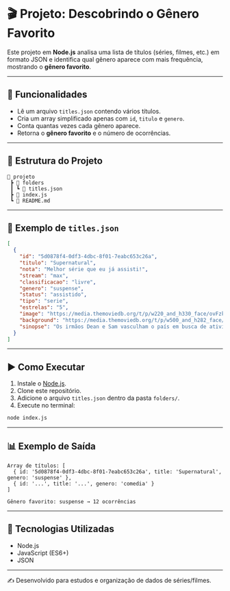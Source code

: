# 🎬 Projeto: Descobrindo o Gênero Favorito

Este projeto em **Node.js** analisa uma lista de títulos (séries, filmes, etc.) em formato JSON e identifica qual gênero aparece com mais frequência, mostrando o **gênero favorito**.

---

## 🚀 Funcionalidades

* Lê um arquivo `titles.json` contendo vários títulos.
* Cria um array simplificado apenas com `id`, `titulo` e `genero`.
* Conta quantas vezes cada gênero aparece.
* Retorna o **gênero favorito** e o número de ocorrências.

---

## 📂 Estrutura do Projeto

```
📁 projeto
 ┣ 📁 folders
 ┃ ┗ 📄 titles.json
 ┣ 📄 index.js
 ┗ 📄 README.md
```

---

## 📝 Exemplo de `titles.json`

```json
[
  {
    "id": "5d0878f4-0df3-4dbc-8f01-7eabc653c26a",
    "titulo": "Supernatural",
    "nota": "Melhor série que eu já assisti!",
    "stream": "max",
    "classificacao": "livre",
    "genero": "suspense",
    "status": "assistido",
    "tipo": "serie",
    "estrelas": "5",
    "image": "https://media.themoviedb.org/t/p/w220_and_h330_face/ovFzkkKknAo2SbM2DfOabxRvzmy.jpg",
    "background": "https://media.themoviedb.org/t/p/w500_and_h282_face/lirPqYLTtd6XZqGn4cS1wiesTq0.jpg",
    "sinopse": "Os irmãos Dean e Sam vasculham o país em busca de atividades paranormais, brigando com demônios, fantasmas e monstros no caminho."
  }
]
```

---

## ▶️ Como Executar

1. Instale o [Node.js](https://nodejs.org/).
2. Clone este repositório.
3. Adicione o arquivo `titles.json` dentro da pasta `folders/`.
4. Execute no terminal:

```bash
node index.js
```

---

## 📊 Exemplo de Saída

```
Array de títulos: [
  { id: '5d0878f4-0df3-4dbc-8f01-7eabc653c26a', title: 'Supernatural', genero: 'suspense' },
  { id: '...', title: '...', genero: 'comedia' }
]

Gênero favorito: suspense → 12 ocorrências
```

---

## 📌 Tecnologias Utilizadas

* Node.js
* JavaScript (ES6+)
* JSON

---

✍️ Desenvolvido para estudos e organização de dados de séries/filmes.
